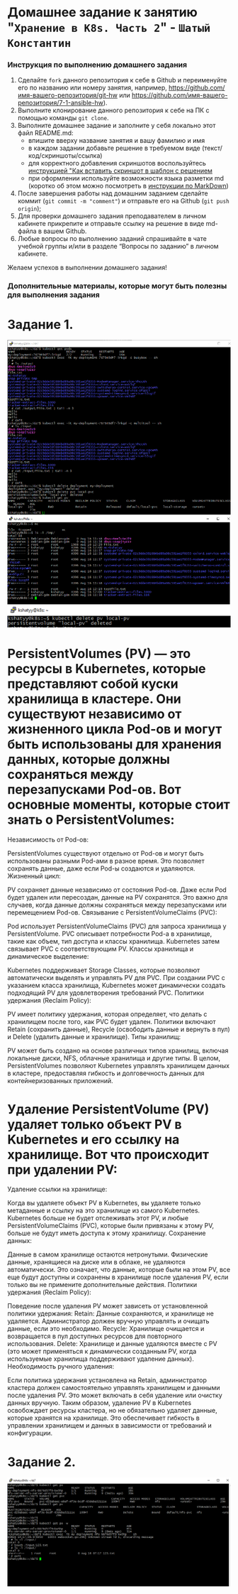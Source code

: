 # Домашнее задание к занятию "`Хранение в K8s. Часть 2`" - `Шатый Константин`


### Инструкция по выполнению домашнего задания

   1. Сделайте `fork` данного репозитория к себе в Github и переименуйте его по названию или номеру занятия, например, https://github.com/имя-вашего-репозитория/git-hw или  https://github.com/имя-вашего-репозитория/7-1-ansible-hw).
   2. Выполните клонирование данного репозитория к себе на ПК с помощью команды `git clone`.
   3. Выполните домашнее задание и заполните у себя локально этот файл README.md:
      - впишите вверху название занятия и вашу фамилию и имя
      - в каждом задании добавьте решение в требуемом виде (текст/код/скриншоты/ссылка)
      - для корректного добавления скриншотов воспользуйтесь [инструкцией "Как вставить скриншот в шаблон с решением](https://github.com/netology-code/sys-pattern-homework/blob/main/screen-instruction.md)
      - при оформлении используйте возможности языка разметки md (коротко об этом можно посмотреть в [инструкции  по MarkDown](https://github.com/netology-code/sys-pattern-homework/blob/main/md-instruction.md))
   4. После завершения работы над домашним заданием сделайте коммит (`git commit -m "comment"`) и отправьте его на Github (`git push origin`);
   5. Для проверки домашнего задания преподавателем в личном кабинете прикрепите и отправьте ссылку на решение в виде md-файла в вашем Github.
   6. Любые вопросы по выполнению заданий спрашивайте в чате учебной группы и/или в разделе “Вопросы по заданию” в личном кабинете.
   
Желаем успехов в выполнении домашнего задания!
   
### Дополнительные материалы, которые могут быть полезны для выполнения задания

# Задание 1. 

<img src="img/1.png">

<img src="img/1-2.png">

<img src="img/1-3.png">

# PersistentVolumes (PV) — это ресурсы в Kubernetes, которые представляют собой куски хранилища в кластере. Они существуют независимо от жизненного цикла Pod-ов и могут быть использованы для хранения данных, которые должны сохраняться между перезапусками Pod-ов. Вот основные моменты, которые стоит знать о PersistentVolumes:

Независимость от Pod-ов:

PersistentVolumes существуют отдельно от Pod-ов и могут быть использованы разными Pod-ами в разное время. Это позволяет сохранять данные, даже если Pod-ы создаются и удаляются.
Жизненный цикл:

PV сохраняет данные независимо от состояния Pod-ов. Даже если Pod будет удален или пересоздан, данные на PV сохранятся. Это важно для случаев, когда данные должны сохраняться между перезапусками или перемещением Pod-ов.
Связывание с PersistentVolumeClaims (PVC):

Pod использует PersistentVolumeClaims (PVC) для запроса хранилища у PersistentVolume. PVC описывает потребности Pod-а в хранилище, такие как объем, тип доступа и классы хранилища. Kubernetes затем связывает PVC с соответствующим PV.
Классы хранилища и динамическое выделение:

Kubernetes поддерживает Storage Classes, которые позволяют автоматически выделять и управлять PV для PVC. При создании PVC с указанием класса хранилища, Kubernetes может динамически создать подходящий PV для удовлетворения требований PVC.
Политики удержания (Reclaim Policy):

PV имеет политику удержания, которая определяет, что делать с хранилищем после того, как PVC будет удален. Политики включают Retain (сохранить данные), Recycle (освободить данные и вернуть в пул) и Delete (удалить данные и хранилище).
Типы хранилищ:

PV может быть создано на основе различных типов хранилищ, включая локальные диски, NFS, облачные хранилища и другие типы.
В целом, PersistentVolumes позволяют Kubernetes управлять хранилищем данных в кластере, предоставляя гибкость и долговечность данных для контейнеризованных приложений.


# Удаление PersistentVolume (PV) удаляет только объект PV в Kubernetes и его ссылку на хранилище. Вот что происходит при удалении PV:

Удаление ссылки на хранилище:

Когда вы удаляете объект PV в Kubernetes, вы удаляете только метаданные и ссылку на это хранилище из самого Kubernetes. Kubernetes больше не будет отслеживать этот PV, и любые PersistentVolumeClaims (PVC), которые были привязаны к этому PV, больше не будут иметь доступа к этому хранилищу.
Сохранение данных:

Данные в самом хранилище остаются нетронутыми. Физические данные, хранящиеся на диске или в облаке, не удаляются автоматически. Это означает, что данные, которые были на этом PV, все еще будут доступны и сохранены в хранилище после удаления PV, если только вы не примените дополнительные действия.
Политики удержания (Reclaim Policy):

Поведение после удаления PV может зависеть от установленной политики удержания:
Retain: Данные сохраняются, и хранилище не удаляется. Администратор должен вручную управлять и очищать данные, если это необходимо.
Recycle: Хранилище очищается и возвращается в пул доступных ресурсов для повторного использования.
Delete: Хранилище и данные удаляются вместе с PV (это может применяться к динамически созданным PV, когда используемые хранилища поддерживают удаление данных).
Необходимость ручного удаления:

Если политика удержания установлена на Retain, администратор кластера должен самостоятельно управлять хранилищем и данными после удаления PV. Это может включать в себя удаление или очистку данных вручную.
Таким образом, удаление PV в Kubernetes освобождает ресурсы кластера, но не обязательно удаляет данные, которые хранятся на хранилище. Это обеспечивает гибкость в управлении хранилищем и данных в зависимости от требований и конфигурации.


# Задание 2. 

<img src="img/2.png">
